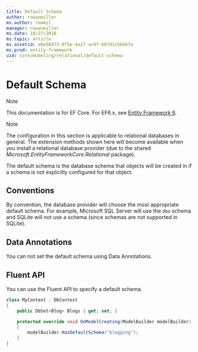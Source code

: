 ```yaml
---
title: Default Schema
author: rowanmiller
ms.author: rowmil
manager: rowanmiller
ms.date: 10/27/2016
ms.topic: article
ms.assetid: e6e58473-9f5e-4a1f-ac0f-b87d2cbb667e
ms.prod: entity-framework
uid: core/modeling/relational/default-schema
---
```

# Default Schema

> [!NOTE]
> This documentation is for EF Core. For EF6.x, see [Entity Framework 6](../../../ef6/index.md).

> [!NOTE]
> The configuration in this section is applicable to relational databases in general. The extension methods shown here will become available when you install a relational database provider (due to the shared *Microsoft.EntityFrameworkCore.Relational* package).

The default schema is the database schema that objects will be created in if a schema is not explicitly configured for that object.

## Conventions

By convention, the database provider will choose the most appropriate default schema. For example, Microsoft SQL Server will use the `dbo` schema and SQLite will not use a schema (since schemas are not supported in SQLite).

## Data Annotations

You can not set the default schema using Data Annotations.

## Fluent API

You can use the Fluent API to specify a default schema.

<!-- [!code-csharp[Main](samples/core/relational/Modeling/FluentAPI/Samples/Relational/DefaultSchema.cs?highlight=7)] -->
````csharp
class MyContext : DbContext
{
    public DbSet<Blog> Blogs { get; set; }

    protected override void OnModelCreating(ModelBuilder modelBuilder)
    {
        modelBuilder.HasDefaultSchema("blogging");
    }
}
````
